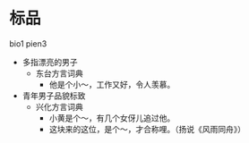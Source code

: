 



# 标品
bio1 pien3
+ 多指漂亮的男子
  * 东台方言词典
    - 他是个小～，工作又好，令人羡慕。
+ 青年男子品貌标致
  * 兴化方言词典
    - 小黄是个～，有几个女伢儿追过他。
    - 这块来的这位，是个～，才合称哩。（扬说《风雨同舟》）

